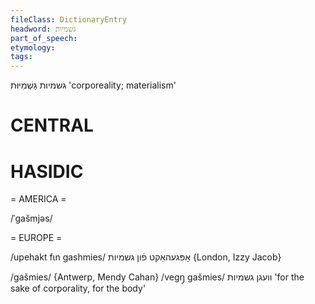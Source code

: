 ```yaml
---
fileClass: DictionaryEntry
headword: גשמיות
part_of_speech: 
etymology: 
tags: 
---
```

גשמיות
גַּשְׁמִיּוּת
'corporeality; materialism'

CENTRAL
========

HASIDIC
=======
= AMERICA = 

/ˈgašmjəs/

= EUROPE = 

/upehakt fɩn gashmies/ אָפּגעהאַקט פֿון גשמיות {London, Izzy Jacob}

/gašmies/ {Antwerp, Mendy Cahan}
/vegŋ̩ gašmies/ וועגן גשמיות 'for the sake of corporality, for the body'